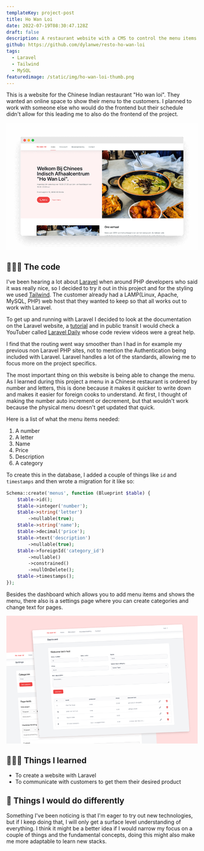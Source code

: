 ```yaml
---
templateKey: project-post
title: Ho Wan Loi
date: 2022-07-19T08:30:47.128Z
draft: false
description: A restaurant website with a CMS to control the menu items and page text.
github: https://github.com/dylanwe/resto-ho-wan-loi
tags:
  - Laravel
  - Tailwind
  - MySQL
featuredimage: /static/img/ho-wan-loi-thumb.png
---
```

This is a website for the Chinese Indian restaurant "Ho wan loi". They wanted an online space to show their menu to the customers. I planned to work with someone else who would do the frontend but their schedule didn't allow for this leading me to also do the frontend of the project.

![homepage](homepage-1-.png "homepage")

## 🧑🏻‍💻 The code

I've been hearing a lot about [Laravel](https://laravel.com) when around PHP developers who said it was really nice, so I decided to try it out in this project and for the styling we used [Tailwind](https://tailwindcss.com). The customer already had a LAMP(Linux, Apache, MySQL, PHP) web host that they wanted to keep so that all works out to work with Laravel.

To get up and running with Laravel I decided to look at the documentation on the Laravel website, a [tutorial](https://youtu.be/MFh0Fd7BsjE) and in public transit I would check a YouTuber called [Laravel Daily](https://www.youtube.com/c/LaravelDaily) whose code review videos were a great help.

I find that the routing went way smoother than I had in for example my previous non Laravel PHP sites, not to mention the Authentication being included with Laravel. Laravel handles a lot of the standards, allowing me to focus more on the project specifics.

The most important thing on this website is being able to change the menu. As I learned during this project a menu in a Chinese restaurant is ordered by number and letters, this is done because it makes it quicker to write down and makes it easier for foreign cooks to understand. At first, I thought of making the number auto increment or decrement, but that wouldn't work because the physical menu doesn't get updated that quick.

Here is a list of what the menu items needed: 

1. A number
2. A letter
3. Name
4. Price
5. Description
6. A category

To create this in the database, I added a couple of things like `id` and `timestamps` and then wrote a migration for it like so: 

```php
Schema::create('menus', function (Blueprint $table) {
	$table->id();
	$table->integer('number');
	$table->string('letter')
		->nullable(true);
	$table->string('name');
	$table->decimal('price');
	$table->text('description')
		->nullable(true);
	$table->foreignId('category_id')
		->nullable()
		->constrained()
		->nullOnDelete();
	$table->timestamps();
});
```

Besides the dashboard which allows you to add menu items and shows the menu, there also is a settings page where you can create categories and change text for pages.

![](settings-1-.png)

## 🧑🏻‍🏫 Things I learned

* To create a website with Laravel
* To communicate with customers to get them their desired product

## 📌 Things I would do differently

Something I've been noticing is that I'm eager to try out new technologies, but if I keep doing that, I will only get a surface level understanding of everything. I think it might be a better idea if I would narrow my focus on a couple of things and the fundamental concepts, doing this might also make me more adaptable to learn new stacks.